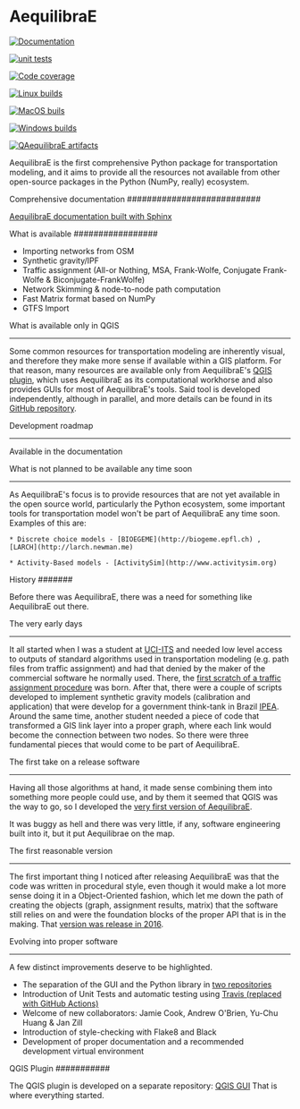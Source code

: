 # AequilibraE

[![Documentation](https://github.com/AequilibraE/aequilibrae/actions/workflows/documentation.yml/badge.svg)](https://github.com/AequilibraE/aequilibrae/actions/workflows/documentation.yml)

[![unit tests](https://github.com/AequilibraE/aequilibrae/actions/workflows/unit_tests.yml/badge.svg)](https://github.com/AequilibraE/aequilibrae/actions/workflows/unit_tests.yml)

[![Code coverage](https://github.com/AequilibraE/aequilibrae/actions/workflows/test_linux_with_coverage.yml/badge.svg)](https://github.com/AequilibraE/aequilibrae/actions/workflows/test_linux_with_coverage.yml)

[![Linux builds](https://github.com/AequilibraE/aequilibrae/actions/workflows/build_linux.yml/badge.svg)](https://github.com/AequilibraE/aequilibrae/actions/workflows/build_linux.yml)

[![MacOS buils](https://github.com/AequilibraE/aequilibrae/actions/workflows/build_mac.yml/badge.svg)](https://github.com/AequilibraE/aequilibrae/actions/workflows/build_mac.yml)

[![Windows builds](https://github.com/AequilibraE/aequilibrae/actions/workflows/build_windows.yml/badge.svg)](https://github.com/AequilibraE/aequilibrae/actions/workflows/build_windows.yml)

[![QAequilibraE artifacts](https://github.com/AequilibraE/aequilibrae/actions/workflows/build_artifacts_qgis.yml/badge.svg)](https://github.com/AequilibraE/aequilibrae/actions/workflows/build_artifacts_qgis.yml)


AequilibraE is the first comprehensive Python package for transportation modeling, and it aims to provide all the
resources not available from other open-source packages in the Python (NumPy, really) ecosystem.

Comprehensive documentation
###########################

[AequilibraE documentation built with Sphinx ](http://www.aequilibrae.com>)

What is available
#################

* Importing networks from OSM
* Synthetic gravity/IPF
* Traffic assignment (All-or Nothing, MSA, Frank-Wolfe, Conjugate Frank-Wolfe & Biconjugate-FrankWolfe)
* Network Skimming & node-to-node path computation
* Fast Matrix format based on NumPy
* GTFS Import

What is available only in QGIS
******************************

Some common resources for transportation modeling are inherently visual, and therefore they make more sense if
available within a GIS platform. For that reason, many resources are available only from AequilibraE's 
[QGIS plugin](http://plugins.qgis.org/plugins/qaequilibrae/),
which uses AequilibraE as its computational workhorse and also provides GUIs for most of AequilibraE's tools. Said tool
is developed independently, although in parallel, and more details can be found in its 
[GitHub repository](https://github.com/AequilibraE/qaequilibrae).


Development roadmap
********************

Available in the documentation


What is not planned to be available any time soon
*************************************************

As AequilibraE's focus is to provide resources that are not yet available in the open source world, particularly the
Python ecosystem, some important tools for transportation model won't be part of AequilibraE any time soon. Examples
of this are:

    * Discrete choice models - [BIOEGEME](http://biogeme.epfl.ch) , [LARCH](http://larch.newman.me)

    * Activity-Based models - [ActivitySim](http://www.activitysim.org)

History
#######

Before there was AequilibraE, there was a need for something like AequilibraE out there.

The very early days
*******************
It all started when I was a student at [UCI-ITS](www.its.uci.edu) and needed low level access to outputs of standard
algorithms used in transportation modeling (e.g. path files from traffic assignment) and had that denied by the maker
of the commercial software he normally used. There, the [first scratch of a traffic assignment procedure](www.xl-optim.com/python-traffic-assignment) was born.
After that, there were a couple of scripts developed to implement synthetic gravity models (calibration and application)
that were develop for a government think-tank in Brazil [IPEA](www.ipea.gov.br).
Around the same time, another student needed a piece of code that transformed a GIS link layer into a proper graph,
where each link would become the connection between two nodes.
So there were three fundamental pieces that would come to be part of AequilibraE.

The first take on a release software
************************************
Having all those algorithms at hand, it made sense combining them into something more people could use, and by them it
seemed that QGIS was the way to go, so I developed the [very first version of AequilibraE](http://www.xl-optim.com/introducing_aequilibrae).

It was buggy as hell and there was very little, if any, software engineering built into it, but it put Aequilibrae on
the map.

The first reasonable version
****************************
The first important thing I noticed after releasing AequilibraE was that the code was written in procedural style, even
though it would make a lot more sense doing it in a Object-Oriented fashion, which let me down the path of creating the
objects (graph, assignment results, matrix) that the software still relies on and were the foundation blocks of the
proper API that is in the making. That [version was release in 2016](http://www.xl-optim.com/new-version-of-aequilibrae).

Evolving into proper software
*****************************

A few distinct improvements deserve to be highlighted.

* The separation of the GUI and the Python library in [two repositories](http://www.xl-optim.com/separating-the-women-from-the-girls)
* Introduction of Unit Tests and automatic testing using [Travis (replaced with GitHub Actions)](https://travis-ci.org/AequilibraE/aequilibrae)
* Welcome of new collaborators: Jamie Cook, Andrew O'Brien, Yu-Chu Huang & Jan Zill
* Introduction of style-checking with Flake8 and Black
* Development of proper documentation and a recommended development virtual environment

QGIS Plugin
###########

The QGIS plugin is developed on a separate repository: [QGIS GUI](https://github.com/AequilibraE/AequilibraE-GUI) 
That is where everything started.
